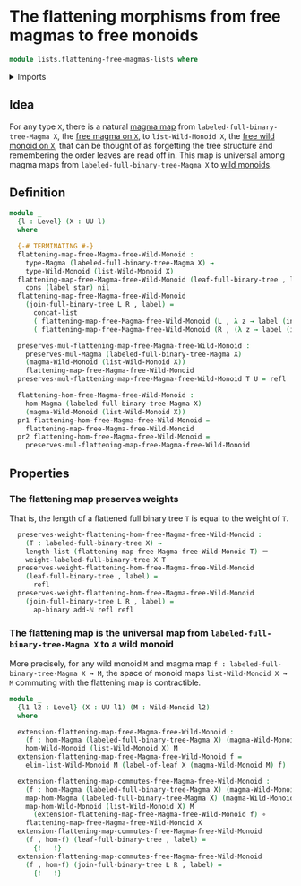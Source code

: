 # The flattening morphisms from free magmas to free monoids

```agda
module lists.flattening-free-magmas-lists where
```

<details><summary>Imports</summary>

```agda
open import elementary-number-theory.addition-natural-numbers
open import elementary-number-theory.natural-numbers

open import foundation.action-on-identifications-binary-functions
open import foundation.coproduct-types
open import foundation.dependent-pair-types
open import foundation.identity-types
open import foundation.unit-type
open import foundation.universe-levels

open import foundation-core.function-types
open import foundation-core.homotopies

open import lists.concatenation-lists
open import lists.lists
open import lists.universal-property-lists-wild-monoids

open import structured-types.magmas
open import structured-types.morphisms-magmas
open import structured-types.morphisms-h-spaces
open import structured-types.morphisms-wild-monoids
open import structured-types.pointed-maps
open import structured-types.wild-monoids

open import trees.free-magmas-on-types
open import trees.labeled-full-binary-trees
open import trees.full-binary-trees
open import trees.combinator-full-binary-trees
```

</details>

## Idea

For any type `X`, there is a natural
[magma map](structured-types.morphisms-magmas.md) from
`labeled-full-binary-tree-Magma X`, the
[free magma on `X`](trees.free-magmas-on-types.md), to `list-Wild-Monoid X`, the
[free wild monoid on `X`](lists.universal-property-lists-wild-monoids.md), that
can be thought of as forgetting the tree structure and remembering the order
leaves are read off in. This map is universal among magma maps from
`labeled-full-binary-tree-Magma X` to
[wild monoids](structured-types.wild-monoids.md).

## Definition

```agda
module _
  {l : Level} (X : UU l)
  where

  {-# TERMINATING #-}
  flattening-map-free-Magma-free-Wild-Monoid :
    type-Magma (labeled-full-binary-tree-Magma X) →
    type-Wild-Monoid (list-Wild-Monoid X)
  flattening-map-free-Magma-free-Wild-Monoid (leaf-full-binary-tree , label) =
    cons (label star) nil
  flattening-map-free-Magma-free-Wild-Monoid
    (join-full-binary-tree L R , label) =
      concat-list
      ( flattening-map-free-Magma-free-Wild-Monoid (L , λ z → label (inl z)))
      ( flattening-map-free-Magma-free-Wild-Monoid (R , (λ z → label (inr z))))

  preserves-mul-flattening-map-free-Magma-free-Wild-Monoid :
    preserves-mul-Magma (labeled-full-binary-tree-Magma X)
    (magma-Wild-Monoid (list-Wild-Monoid X))
    flattening-map-free-Magma-free-Wild-Monoid
  preserves-mul-flattening-map-free-Magma-free-Wild-Monoid T U = refl

  flattening-hom-free-Magma-free-Wild-Monoid :
    hom-Magma (labeled-full-binary-tree-Magma X)
    (magma-Wild-Monoid (list-Wild-Monoid X))
  pr1 flattening-hom-free-Magma-free-Wild-Monoid =
    flattening-map-free-Magma-free-Wild-Monoid
  pr2 flattening-hom-free-Magma-free-Wild-Monoid =
    preserves-mul-flattening-map-free-Magma-free-Wild-Monoid
```

## Properties

### The flattening map preserves weights

That is, the length of a flattened full binary tree `T` is equal to the weight
of `T`.

```agda
  preserves-weight-flattening-hom-free-Magma-free-Wild-Monoid :
    (T : labeled-full-binary-tree X) →
    length-list (flattening-map-free-Magma-free-Wild-Monoid T) ＝
    weight-labeled-full-binary-tree X T
  preserves-weight-flattening-hom-free-Magma-free-Wild-Monoid
    (leaf-full-binary-tree , label) =
      refl
  preserves-weight-flattening-hom-free-Magma-free-Wild-Monoid
    (join-full-binary-tree L R , label) =
      ap-binary add-ℕ refl refl
```

### The flattening map is the universal map from `labeled-full-binary-tree-Magma X` to a wild monoid

More precisely, for any wild monoid `M` and magma map
`f : labeled-full-binary-tree-Magma X → M`, the space of monoid maps
`list-Wild-Monoid X → M` commuting with the flattening map is contractible.

```agda
module _
  {l1 l2 : Level} (X : UU l1) (M : Wild-Monoid l2)
  where

  extension-flattening-map-free-Magma-free-Wild-Monoid :
    (f : hom-Magma (labeled-full-binary-tree-Magma X) (magma-Wild-Monoid M)) →
    hom-Wild-Monoid (list-Wild-Monoid X) M
  extension-flattening-map-free-Magma-free-Wild-Monoid f =
    elim-list-Wild-Monoid M (label-of-leaf X (magma-Wild-Monoid M) f)

  extension-flattening-map-commutes-free-Magma-free-Wild-Monoid :
    (f : hom-Magma (labeled-full-binary-tree-Magma X) (magma-Wild-Monoid M)) →
    map-hom-Magma (labeled-full-binary-tree-Magma X) (magma-Wild-Monoid M) f ~
    map-hom-Wild-Monoid (list-Wild-Monoid X) M
      (extension-flattening-map-free-Magma-free-Wild-Monoid f) ∘
    flattening-map-free-Magma-free-Wild-Monoid X
  extension-flattening-map-commutes-free-Magma-free-Wild-Monoid
    (f , hom-f) (leaf-full-binary-tree , label) =
      {!   !}
  extension-flattening-map-commutes-free-Magma-free-Wild-Monoid
    (f , hom-f) (join-full-binary-tree L R , label) =
      {!   !}
```
